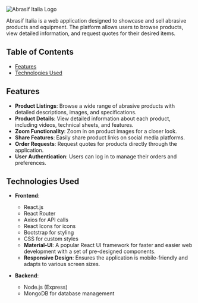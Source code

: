 ![Abrasif Italia Logo](https://abrasifitalia.com/assets/logo-v1.png)

Abrasif Italia is a web application designed to showcase and sell abrasive products and equipment. The platform allows users to browse products, view detailed information, and request quotes for their desired items.



## Table of Contents

- [Features](#features)
- [Technologies Used](#technologies-used)


## Features

- **Product Listings**: Browse a wide range of abrasive products with detailed descriptions, images, and specifications.
- **Product Details**: View detailed information about each product, including videos, technical sheets, and features.
- **Zoom Functionality**: Zoom in on product images for a closer look.
- **Share Features**: Easily share product links on social media platforms.
- **Order Requests**: Request quotes for products directly through the application.
- **User Authentication**: Users can log in to manage their orders and preferences.

## Technologies Used

- **Frontend**: 
  - React.js
  - React Router
  - Axios for API calls
  - React Icons for icons
  - Bootstrap for styling
  - CSS for custom styles
  - **Material-UI**: A popular React UI framework for faster and easier web development with a set of pre-designed components.
  - **Responsive Design**: Ensures the application is mobile-friendly and adapts to various screen sizes.

- **Backend**: 
  - Node.js (Express)
  - MongoDB for database management

